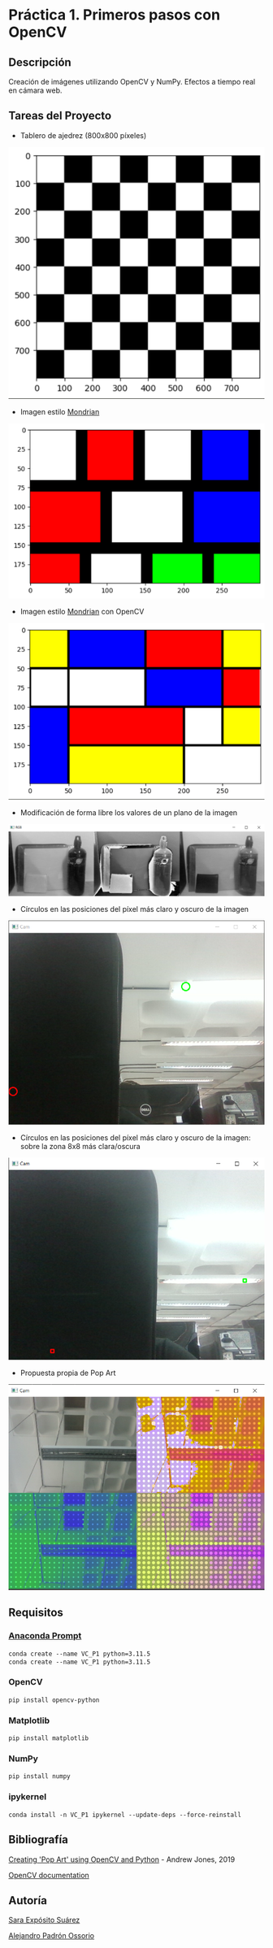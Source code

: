 # Práctica 1. Primeros pasos con OpenCV

## Descripción
Creación de imágenes utilizando OpenCV y NumPy.
Efectos a tiempo real en cámara web.

## Tareas del Proyecto
- Tablero de ajedrez (800x800 píxeles)

![Tablero ajedrez](image.png)

- Imagen estilo [Mondrian](https://www3.gobiernodecanarias.org/medusa/ecoescuela/sa/2017/04/17/descubriendo-a-mondrian/)

![alt text](image-1.png)

- Imagen estilo [Mondrian](https://www3.gobiernodecanarias.org/medusa/ecoescuela/sa/2017/04/17/descubriendo-a-mondrian/) con OpenCV

![alt text](image-2.png)

- Modificación de forma libre los valores de un plano de la imagen

![alt text](image-3.png)

- Círculos en las posiciones del píxel más claro y oscuro de la imagen

![alt text](image-4.png)

- Círculos en las posiciones del píxel más claro y oscuro de la imagen: sobre la zona 8x8 más clara/oscura

![alt text](image-5.png)

- Propuesta propia de Pop Art

![alt text](image-6.png)

## Requisitos
### [Anaconda Prompt](https://www.anaconda.com/)
```
conda create --name VC_P1 python=3.11.5
conda create --name VC_P1 python=3.11.5
```
### OpenCV
```
pip install opencv-python
```
### Matplotlib
```
pip install matplotlib
```
### NumPy
```
pip install numpy
```
### ipykernel
```
conda install -n VC_P1 ipykernel --update-deps --force-reinstall
```

## Bibliografía
[Creating 'Pop Art' using OpenCV and Python](https://www.analytics-link.com/post/2019/07/11/creating-pop-art-using-opencv-and-python) - Andrew Jones, 2019

[OpenCV documentation](https://docs.opencv.org/4.x/d2/de8/group__core__array.html)

## Autoría
[Sara Expósito Suárez](https://github.com/SaraE5)

[Alejandro Padrón Ossorio](https://github.com/apadoss)
